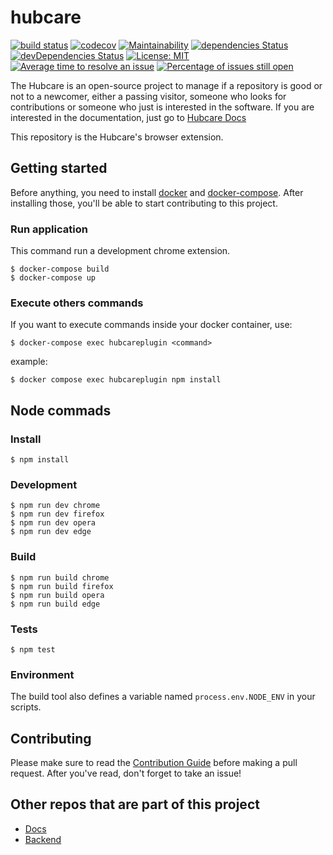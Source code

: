 # hubcare

[![build status](https://gitlab.com/cjjcastro/2019-1-hubcare-plugin/badges/master/pipeline.svg)](https://gitlab.com/cjjcastro/2019-1-hubcare-plugin/pipelines)
[![codecov](https://codecov.io/gh/fga-eps-mds/2019.1-hubcare-plugin/branch/master/graph/badge.svg)](https://codecov.io/gh/fga-eps-mds/2019.1-hubcare-plugin)
[![Maintainability](https://api.codeclimate.com/v1/badges/f4a2a07020f27cc7d324/maintainability)](https://codeclimate.com/github/fga-eps-mds/2019.1-hubcare-plugin/maintainability)
[![dependencies Status](https://david-dm.org/fga-eps-mds/2019.1-hubcare-plugin/status.svg)](https://david-dm.org/fga-eps-mds/2019.1-hubcare-plugin)
[![devDependencies Status](https://david-dm.org/fga-eps-mds/2019.1-hubcare-plugin/dev-status.svg)](https://david-dm.org/fga-eps-mds/2019.1-hubcare-plugin?type=dev)
[![License: MIT](https://img.shields.io/badge/License-MIT-yellow.svg)](https://opensource.org/licenses/MIT)
[![Average time to resolve an issue](http://isitmaintained.com/badge/resolution/fga-eps-mds/2019.1-hubcare-plugin.svg)](http://isitmaintained.com/project/fga-eps-mds/2019.1-hubcare-plugin "Average time to resolve an issue")
[![Percentage of issues still open](http://isitmaintained.com/badge/open/fga-eps-mds/2019.1-hubcare-plugin.svg)](http://isitmaintained.com/project/fga-eps-mds/2019.1-hubcare-plugin "Percentage of issues still open")

The Hubcare is an open-source project to manage if a repository is good or not to a newcomer, either a passing visitor, someone who looks for contributions or someone who just is interested in the software. If you are interested in the documentation, just go to [Hubcare Docs](https://fga-eps-mds.github.io/2019.1-hubcare-docs/)

This repository is the Hubcare's browser extension.

## Getting started

Before anything, you need to install [docker](https://docs.docker.com/install/) and [docker-compose](https://docs.docker.com/compose/install/). After installing those, you'll be able to start contributing to this project.

### Run application

This command run a development chrome extension.

```shell
$ docker-compose build
$ docker-compose up
```

### Execute others commands 

If you want to execute commands inside your docker container, use:

```shell
$ docker-compose exec hubcareplugin <command>
```
example:
```shell
$ docker compose exec hubcareplugin npm install
```

## Node commads
### Install

```shell
$ npm install
```
### Development

```shell
$ npm run dev chrome
$ npm run dev firefox
$ npm run dev opera
$ npm run dev edge
```
### Build

```shell
$ npm run build chrome
$ npm run build firefox
$ npm run build opera
$ npm run build edge
```

### Tests

```shell
$ npm test
```

### Environment

The build tool also defines a variable named `process.env.NODE_ENV` in your scripts.

## Contributing

Please make sure to read the [Contribution Guide](./.github/CONTRIBUTING.md) before making a pull request. After you've read, don't forget to take an issue!


## Other repos that are part of this project

* [Docs](https://github.com/fga-eps-mds/2019.1-hubcare-docs/)
* [Backend](https://github.com/fga-eps-mds/2019.1-hubcare-api/)
